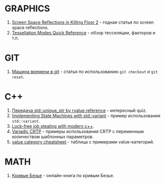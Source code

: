 # GRAPHICS

1. [Screen Space Reflections in Killing Floor 2](https://sakibsaikia.github.io/2016/12/26/Screen-Space-Reflection-in-Killing-Floor-2.html) - годная статья по screen space reflections.
2. [Tessellation Modes Quick Reference](http://reedbeta.com/blog/tess-quick-ref/) - обзор тесселяции, факторов и т.п.

# GIT

1. [Машина времени в git](https://habrahabr.ru/post/157175/) - статья по использованию `git checkout` и `git reset`.

# C++

1. [Передача std::unique_ptr by rvalue reference](https://twitter.com/lefticus/status/828652704805289985) - интересный quiz.
2. [Implementing State Machines with std::variant](http://khuttun.github.io/2017/02/04/implementing-state-machines-with-std-variant.html) - пример использования `std::variant`.
3. [Lock-free job stealing with modern c++](http://manu343726.github.io/2017/03/13/lock-free-job-stealing-task-system-with-modern-c.html).
4. [Variadic	CRTP](http://stevedewhurst.com/once_weakly/once-weakly20170328/once-weakly20170328.pdf) - примеры использования CRTP с переменным количеством шаблонных параметров.
5. [value category cheatsheet](https://github.com/jeaye/value-category-cheatsheet/blob/master/value-category-cheatsheet.pdf) - таблица с примерами value-категорий.

# MATH

1. [Кривые Безье](https://pomax.github.io/bezierinfo/) - онлайн-книга по кривым Безье.
